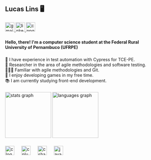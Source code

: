 <h2 align="left">Lucas Lins 🖥️</h2>

###

<div align="left">
  <a href="lucaslins.link@gmail.com" target="_blank">
    <img src="https://img.shields.io/static/v1?message=Gmail&logo=gmail&label=&color=D14836&logoColor=white&labelColor=&style=for-the-badge" height="30" alt="gmail logo"  />
  </a>
  <a href="linkedin.com/in/lucas-linspereira/" target="_blank">
    <img src="https://img.shields.io/static/v1?message=LinkedIn&logo=linkedin&label=&color=0077B5&logoColor=white&labelColor=&style=for-the-badge" height="30" alt="linkedin logo"  />
  </a>
  <a href="http://lattes.cnpq.br/2826527629990948" target="_blank">
    <img src="https://img.shields.io/badge/-CNPq%20Lattes-green?style=flat-square&labelColor=green&color=green&link=http://lattes.cnpq.br/2826527629990948" height="30" alt="cnpq logo"  />
  </a>
</div>

###

<h4 align="left">Hello, there! I'm a computer science student at the Federal Rural University of Pernambuco (UFRPE)</h4>

###

<p align="left">🤖 I have experience in test automation with Cypress for TCE-PE.<br>🔎 Researcher in the area of agile methodologies and software testing.<br>👨🏻‍💻 Familiar with agile methodologies and Git.<br>👾 I enjoy developing games in my free time.<br>📚 I am currently studying front-end development.</p>

###

<div align="left">
  <img src="https://github-readme-stats.vercel.app/api?username=lucas-lins&hide_title=true&hide_rank=true&show_icons=true&include_all_commits=true&count_private=true&disable_animations=false&theme=dracula&locale=en&hide_border=false" height="150" alt="stats graph"  />
  <img src="https://github-readme-stats.vercel.app/api/top-langs?username=lucas-lins&locale=en&hide_title=false&layout=compact&card_width=320&langs_count=10&theme=dracula&hide_border=false" height="150" alt="languages graph"  />
</div>

###

<div align="left">
  <img src="https://cdn.jsdelivr.net/gh/devicons/devicon/icons/c/c-original.svg" height="30" alt="c logo"  />
  <img width="15" />
  <img src="https://cdn.jsdelivr.net/gh/devicons/devicon/icons/cplusplus/cplusplus-original.svg" height="30" alt="cplusplus logo"  />
  <img width="15" />
  <img src="https://cdn.jsdelivr.net/gh/devicons/devicon/icons/csharp/csharp-original.svg" height="30" alt="csharp logo"  />
  <img width="15" />
  <img src="https://cdn.jsdelivr.net/gh/devicons/devicon/icons/javascript/javascript-original.svg" height="30" alt="javascript logo"  />
</div>

###

###
